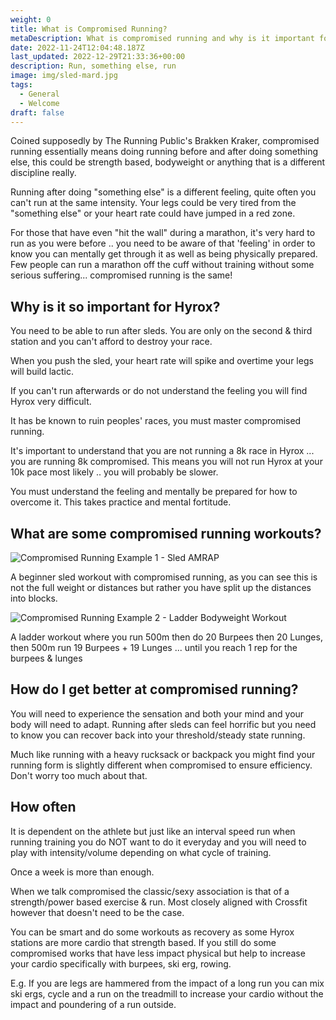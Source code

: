 ```yaml
---
weight: 0
title: What is Compromised Running?
metaDescription: What is compromised running and why is it important for hyrox
date: 2022-11-24T12:04:48.187Z
last_updated: 2022-12-29T21:33:36+00:00
description: Run, something else, run
image: img/sled-mard.jpg
tags:
  - General
  - Welcome
draft: false
---
```

Coined supposedly by The Running Public's Brakken Kraker, compromised running essentially means doing running before and after doing something else, this could be strength based, bodyweight or anything that is a different discipline really. 

Running after doing "something else" is a different feeling, quite often you can't run at the same intensity. Your legs could be very tired from the "something else" or your heart rate could have jumped in a red zone.

For those that have even "hit the wall" during a marathon, it's very hard to run as you were before .. you need to be aware of that 'feeling' in order to know you can mentally get through it as well as being physically prepared. Few people can run a marathon off the cuff without training without some serious suffering... compromised running is the same!

## Why is it so important for Hyrox?

You need to be able to run after sleds. You are only on the second & third station and you can't afford to destroy your race.

When you push the sled, your heart rate will spike and overtime your legs will build lactic.  

If you can't run afterwards or do not understand the feeling you will find Hyrox very difficult.

It has be known to ruin peoples' races, you must master compromised running. 

It's important to understand that you are not running a 8k race in Hyrox ... you are running 8k compromised. This means you will not run Hyrox at your 10k pace most likely .. you will probably be slower.

You must understand the feeling and mentally be prepared for how to overcome it. This takes practice and mental fortitude.

## What are some compromised running workouts?

![](img/compromised-running-workout-example-1.png "Compromised Running Example 1 - Sled AMRAP")

A beginner sled workout with compromised running, as you can see this is not the full weight or distances but rather you have split up the distances into blocks. 

![](img/compromised-running-workout-example-2.png "Compromised Running Example 2 - Ladder Bodyweight Workout")

A ladder workout where you run 500m then do 20 Burpees then 20 Lunges, then 500m run 19 Burpees + 19 Lunges ... until you reach 1 rep for the burpees & lunges

## How do I get better at compromised running?

You will need to experience the sensation and both your mind and your body will need to adapt. Running after sleds can feel horrific but you need to know you can recover back into your threshold/steady state running.

Much like running with a heavy rucksack or backpack you might find your running form is slightly different when compromised to ensure efficiency. Don't worry too much about that.

## How often

It is dependent on the athlete but just like an interval speed run when running training you do NOT want to do it everyday and you will need to play with intensity/volume depending on what cycle of training. 

Once a week is more than enough. 

When we talk compromised the classic/sexy association is that of a strength/power based exercise & run. Most closely aligned with Crossfit however that doesn't need to be the case. 

You can be smart and do some workouts as recovery as some Hyrox stations are more cardio that strength based. If you still do some compromised works that have less impact physical but help to increase your cardio specifically with burpees, ski erg, rowing. 

E.g. If you are legs are hammered from the impact of a long run you can mix ski ergs, cycle and a run on the treadmill to increase your cardio without the impact and poundering of a run outside.